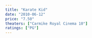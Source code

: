 ```yaml
---
title: "Karate Kid"
date: "2010-06-12"
price: "7.50"
theaters: ["Carmike Royal Cinema 10"]
ratings: ["PG"]
---
```

